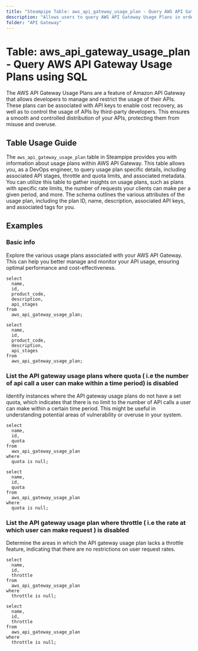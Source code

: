 ```yaml
---
title: "Steampipe Table: aws_api_gateway_usage_plan - Query AWS API Gateway Usage Plans using SQL"
description: "Allows users to query AWS API Gateway Usage Plans in order to retrieve information about the usage plans configured in the AWS API Gateway service."
folder: "API Gateway"
---
```


# Table: aws_api_gateway_usage_plan - Query AWS API Gateway Usage Plans using SQL

The AWS API Gateway Usage Plans are a feature of Amazon API Gateway that allows developers to manage and restrict the usage of their APIs. These plans can be associated with API keys to enable cost recovery, as well as to control the usage of APIs by third-party developers. This ensures a smooth and controlled distribution of your APIs, protecting them from misuse and overuse.

## Table Usage Guide

The `aws_api_gateway_usage_plan` table in Steampipe provides you with information about usage plans within AWS API Gateway. This table allows you, as a DevOps engineer, to query usage plan specific details, including associated API stages, throttle and quota limits, and associated metadata. You can utilize this table to gather insights on usage plans, such as plans with specific rate limits, the number of requests your clients can make per a given period, and more. The schema outlines the various attributes of the usage plan, including the plan ID, name, description, associated API keys, and associated tags for you.

## Examples

### Basic info
Explore the various usage plans associated with your AWS API Gateway. This can help you better manage and monitor your API usage, ensuring optimal performance and cost-effectiveness.

```sql+postgres
select
  name,
  id,
  product_code,
  description,
  api_stages
from
  aws_api_gateway_usage_plan;
```

```sql+sqlite
select
  name,
  id,
  product_code,
  description,
  api_stages
from
  aws_api_gateway_usage_plan;
```


### List the API gateway usage plans where quota ( i.e the number of api call a user can make within a time period) is disabled
Identify instances where the API gateway usage plans do not have a set quota, which indicates that there is no limit to the number of API calls a user can make within a certain time period. This might be useful in understanding potential areas of vulnerability or overuse in your system.

```sql+postgres
select
  name,
  id,
  quota
from
  aws_api_gateway_usage_plan
where
  quota is null;
```

```sql+sqlite
select
  name,
  id,
  quota
from
  aws_api_gateway_usage_plan
where
  quota is null;
```


### List the API gateway usage plan where throttle ( i.e the rate at which user can make request ) is disabled
Determine the areas in which the API gateway usage plan lacks a throttle feature, indicating that there are no restrictions on user request rates.

```sql+postgres
select
  name,
  id,
  throttle
from
  aws_api_gateway_usage_plan
where
  throttle is null;
```

```sql+sqlite
select
  name,
  id,
  throttle
from
  aws_api_gateway_usage_plan
where
  throttle is null;
```